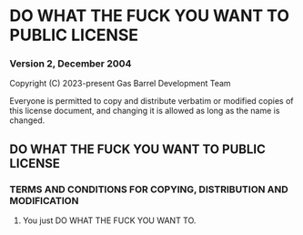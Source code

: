 # DO WHAT THE FUCK YOU WANT TO PUBLIC LICENSE

### Version 2, December 2004

Copyright (C) 2023-present Gas Barrel Development Team

Everyone is permitted to copy and distribute verbatim or modified
copies of this license document, and changing it is allowed as long
as the name is changed.

## DO WHAT THE FUCK YOU WANT TO PUBLIC LICENSE

### TERMS AND CONDITIONS FOR COPYING, DISTRIBUTION AND MODIFICATION

1. You just DO WHAT THE FUCK YOU WANT TO.
